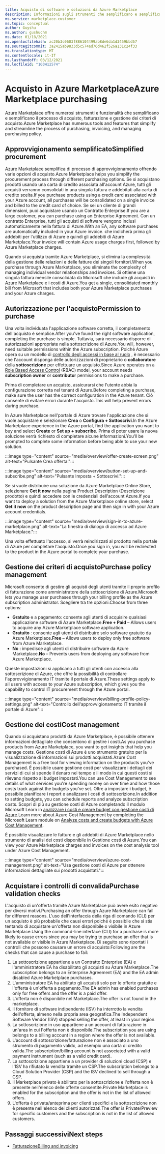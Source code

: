 ```yaml
---
title: Acquisto di software e soluzioni da Azure Marketplace
description: Informazioni sugli strumenti che semplificano e semplificano gli acquisti e la gestione di software in Azure Marketplace.
ms.service: marketplace-customer
ms.topic: conceptual
author: Guyshu
ms.author: gushuchm
ms.date: 01/18/2021
ms.openlocfilehash: ac20b3c0603f886104499ab8de6da1d3459bbd57
ms.sourcegitcommit: 3a2415ab9833d5c574ad76d462f526a131c24f33
ms.translationtype: MT
ms.contentlocale: it-IT
ms.lasthandoff: 03/12/2021
ms.locfileid: "103412574"
---
```

# <a name="azure-marketplace-purchasing"></a><span data-ttu-id="226df-103">Acquisto in Azure Marketplace</span><span class="sxs-lookup"><span data-stu-id="226df-103">Azure Marketplace purchasing</span></span>

<span data-ttu-id="226df-104">Azure Marketplace offre numerosi strumenti e funzionalità che semplificano e semplificano il processo di acquisto, fatturazione e gestione dei criteri di acquisto.</span><span class="sxs-lookup"><span data-stu-id="226df-104">Azure Marketplace has numerous tools and features that simplify and streamline the process of purchasing, invoicing, and managing purchasing policy.</span></span>

## <a name="simplified-procurement"></a><span data-ttu-id="226df-105">Approvvigionamento semplificato</span><span class="sxs-lookup"><span data-stu-id="226df-105">Simplified procurement</span></span>

<span data-ttu-id="226df-106">Azure Marketplace semplifica di processo di approvvigionamento offrendo varie opzioni di acquisto.</span><span class="sxs-lookup"><span data-stu-id="226df-106">Azure Marketplace helps you simplify the procurement process through different purchasing options.</span></span> <span data-ttu-id="226df-107">Se si acquistano prodotti usando una carta di credito associata all'account Azure, tutti gli acquisti verranno consolidati in una singola fattura e addebitati alla carta di credito scelta.</span><span class="sxs-lookup"><span data-stu-id="226df-107">If you purchase products using a credit card associated with your Azure account, all purchases will be consolidated on a single invoice and billed to the credit card of choice.</span></span> <span data-ttu-id="226df-108">Se sei un cliente di grandi dimensioni, puoi acquistare usando un Contratto Enterprise.</span><span class="sxs-lookup"><span data-stu-id="226df-108">If you are a large customer, you can purchase using an Enterprise Agreement.</span></span> <span data-ttu-id="226df-109">Con un contratto Enterprise, tutti gli acquisti di software vengono inclusi automaticamente nella fattura di Azure.</span><span class="sxs-lookup"><span data-stu-id="226df-109">With an EA, any software purchases are automatically included in your Azure invoice.</span></span> <span data-ttu-id="226df-110">che indicherà prima gli addebiti per l'utilizzo di Azure e quindi gli addebiti di Azure Marketplace.</span><span class="sxs-lookup"><span data-stu-id="226df-110">Your invoice will contain Azure usage charges first, followed by Azure Marketplace charges.</span></span>

<span data-ttu-id="226df-111">Quando si acquista tramite Azure Marketplace, si elimina la complessità della gestione delle relazioni e delle fatture dei singoli fornitori.</span><span class="sxs-lookup"><span data-stu-id="226df-111">When you purchase through Azure Marketplace, you eliminate the complexity of managing individual vendor relationships and invoices.</span></span> <span data-ttu-id="226df-112">Si ottiene una singola fattura mensile consolidata da Microsoft che include gli acquisti in Azure Marketplace e i costi di Azure.</span><span class="sxs-lookup"><span data-stu-id="226df-112">You get a single, consolidated monthly bill from Microsoft that includes both your Azure Marketplace purchases and your Azure charges.</span></span>

## <a name="permission-to-purchase"></a><span data-ttu-id="226df-113">Autorizzazione per l'acquisto</span><span class="sxs-lookup"><span data-stu-id="226df-113">Permission to purchase</span></span>

<span data-ttu-id="226df-114">Una volta individuata l'applicazione software corretta, il completamento dell'acquisto è semplice.</span><span class="sxs-lookup"><span data-stu-id="226df-114">After you've found the right software application, completing the purchase is simple.</span></span> <span data-ttu-id="226df-115">Tuttavia, sarà necessario disporre di autorizzazioni appropriate nella sottoscrizione di Azure.</span><span class="sxs-lookup"><span data-stu-id="226df-115">You will, however, need suitable permissions within the Azure subscription.</span></span> <span data-ttu-id="226df-116">Poiché Azure opera su un modello di [controllo degli accessi in base al ruolo](/azure/role-based-access-control/overview) , è necessario che l'account disponga delle autorizzazioni di proprietario o **collaboratore** della **sottoscrizione** per effettuare un acquisto.</span><span class="sxs-lookup"><span data-stu-id="226df-116">Since Azure operates on a [Role Based Access Control](/azure/role-based-access-control/overview) (RBAC) model, your account needs **subscription owner** or **contributor** permissions to make a purchase.</span></span>

<span data-ttu-id="226df-117">Prima di completare un acquisto, assicurarsi che l'utente abbia la configurazione corretta nel tenant di Azure.</span><span class="sxs-lookup"><span data-stu-id="226df-117">Before completing a purchase, make sure the user has the correct configuration in the Azure tenant.</span></span> <span data-ttu-id="226df-118">Ciò consente di evitare errori durante l'acquisto.</span><span class="sxs-lookup"><span data-stu-id="226df-118">This will help prevent errors during purchase.</span></span>

<span data-ttu-id="226df-119">In Azure Marketplace nell'portale di Azure trovare l'applicazione che si vuole acquistare e selezionare **Crea** o **Configura + Sottoscrivi**.</span><span class="sxs-lookup"><span data-stu-id="226df-119">In the Azure Marketplace experience in the Azure portal, find the application you want to buy and select **Create** or **Set up + subscribe**.</span></span> <span data-ttu-id="226df-120">Prima di poter usare la nuova soluzione verrà richiesto di completare alcune informazioni.</span><span class="sxs-lookup"><span data-stu-id="226df-120">You'll be prompted to complete some information before being able to use your new solution.</span></span>

:::image type="content" source="media/overview/offer-create-screen.png" alt-text="Pulsante Crea offerta.":::

:::image type="content" source="media/overview/button-set-up-and-subscribe.png" alt-text="Pulsante Imposta + Sottoscrivi.":::

<span data-ttu-id="226df-123">Se si vuole distribuire una soluzione da Azure Marketplace Online Store, selezionare **Get it now** nella pagina Product Description (Descrizione prodotto) e quindi accedere con le credenziali dell'account Azure.</span><span class="sxs-lookup"><span data-stu-id="226df-123">If you want to deploy a solution from the Azure Marketplace online store, select **Get it now** on the product description page and then sign in with your Azure account credentials.</span></span>

:::image type="content" source="media/overview/sign-in-to-azure-marketplace.png" alt-text="La finestra di dialogo di accesso ad Azure Marketplace.":::

<span data-ttu-id="226df-125">Una volta effettuato l'accesso, si verrà reindirizzati al prodotto nella portale di Azure per completare l'acquisto.</span><span class="sxs-lookup"><span data-stu-id="226df-125">Once you sign in, you will be redirected to the product in the Azure portal to complete your purchase.</span></span>

## <a name="purchase-policy-management"></a><span data-ttu-id="226df-126">Gestione dei criteri di acquisto</span><span class="sxs-lookup"><span data-stu-id="226df-126">Purchase policy management</span></span>

<span data-ttu-id="226df-127">Microsoft consente di gestire gli acquisti degli utenti tramite il proprio profilo di fatturazione come amministratore della sottoscrizione di Azure.</span><span class="sxs-lookup"><span data-stu-id="226df-127">Microsoft lets you manage user purchases through your billing profile as the Azure subscription administrator.</span></span> <span data-ttu-id="226df-128">Scegliere tra tre opzioni:</span><span class="sxs-lookup"><span data-stu-id="226df-128">Choose from three options:</span></span>

- <span data-ttu-id="226df-129">**Gratuito** e a pagamento: consente agli utenti di acquisire qualsiasi applicazione software di Azure Marketplace.</span><span class="sxs-lookup"><span data-stu-id="226df-129">**Free + Paid** – Allows users to acquire any Azure Marketplace software application.</span></span>
- <span data-ttu-id="226df-130">**Gratuito** : consente agli utenti di distribuire solo software gratuito da Azure Marketplace.</span><span class="sxs-lookup"><span data-stu-id="226df-130">**Free** – Allows users to deploy only free software from Azure Marketplace.</span></span>
- <span data-ttu-id="226df-131">**No** : impedisce agli utenti di distribuire software da Azure Marketplace.</span><span class="sxs-lookup"><span data-stu-id="226df-131">**No** – Prevents users from deploying any software from Azure Marketplace.</span></span>

<span data-ttu-id="226df-132">Queste impostazioni si applicano a tutti gli utenti con accesso alla sottoscrizione di Azure, che offre la possibilità di controllare l'approvvigionamento IT tramite il portale di Azure.</span><span class="sxs-lookup"><span data-stu-id="226df-132">These settings apply to all users with access to your Azure subscription, which gives you the capability to control IT procurement through the Azure portal.</span></span>

:::image type="content" source="media/overview/billing-profile-policy-settings.png" alt-text="Controllo dell'approvvigionamento IT tramite il portale di Azure":::

## <a name="cost-management"></a><span data-ttu-id="226df-134">Gestione dei costi</span><span class="sxs-lookup"><span data-stu-id="226df-134">Cost management</span></span>

<span data-ttu-id="226df-135">Quando si acquistano prodotti da Azure Marketplace, è possibile ottenere informazioni dettagliate che consentono di gestire i costi.</span><span class="sxs-lookup"><span data-stu-id="226df-135">As you purchase products from Azure Marketplace, you want to get insights that help you manage costs.</span></span> <span data-ttu-id="226df-136">Gestione costi di Azure è uno strumento gratuito per la visualizzazione di informazioni sui prodotti acquistati.</span><span class="sxs-lookup"><span data-stu-id="226df-136">Azure Cost Management is a free tool for viewing information on the products you've purchased.</span></span> <span data-ttu-id="226df-137">È possibile usare gestione costi per visualizzare i dettagli dei servizi di cui si spende il denaro nel tempo e il modo in cui questi costi si rilevano rispetto ai budget impostati.</span><span class="sxs-lookup"><span data-stu-id="226df-137">You can use Cost Management to see details of what services you're spending money on over time and how those costs track against the budgets you've set.</span></span> <span data-ttu-id="226df-138">Oltre a impostare i budget, è possibile pianificare i report e analizzare i costi di sottoscrizione.</span><span class="sxs-lookup"><span data-stu-id="226df-138">In addition to setting budgets, you can schedule reports and analyze subscription costs.</span></span> <span data-ttu-id="226df-139">Scopri di più su gestione costi di Azure completando il modulo Microsoft Learn in [analizzare i costi e creare budget con gestione costi di Azure](/learn/modules/analyze-costs-create-budgets-azure-cost-management/).</span><span class="sxs-lookup"><span data-stu-id="226df-139">Learn more about Azure Cost Management by completing the Microsoft Learn module on [Analyze costs and create budgets with Azure Cost Management](/learn/modules/analyze-costs-create-budgets-azure-cost-management/).</span></span>

<span data-ttu-id="226df-140">È possibile visualizzare le fatture e gli addebiti di Azure Marketplace nello strumento di analisi dei costi disponibile in Gestione costi di Azure.</span><span class="sxs-lookup"><span data-stu-id="226df-140">You can view your Azure Marketplace charges and invoices on the cost analysis tool under Azure Cost Management.</span></span>

:::image type="content" source="media/overview/azure-cost-management.png" alt-text="Usa gestione costi di Azure per ottenere informazioni dettagliate sui prodotti acquistati.":::

## <a name="purchase-validation-checks"></a><span data-ttu-id="226df-142">Acquistare i controlli di convalida</span><span class="sxs-lookup"><span data-stu-id="226df-142">Purchase validation checks</span></span>

<span data-ttu-id="226df-143">L'acquisto di un'offerta tramite Azure Marketplace può avere esito negativo per diversi motivi.</span><span class="sxs-lookup"><span data-stu-id="226df-143">Purchasing an offer through Azure Marketplace can fail for different reasons.</span></span> <span data-ttu-id="226df-144">L'uso dell'interfaccia della riga di comando (CLI) per un acquisto è più probabile che causi errori poiché è possibile che si stia tentando di acquistare un'offerta non disponibile o visibile in Azure Marketplace.</span><span class="sxs-lookup"><span data-stu-id="226df-144">Using the command-line interface (CLI) for a purchase is more likely to cause errors since you may be trying to purchase an offer that is not available or visible in Azure Marketplace.</span></span> <span data-ttu-id="226df-145">Di seguito sono riportati i controlli che possono causare un errore di acquisto:</span><span class="sxs-lookup"><span data-stu-id="226df-145">Following are the checks that can cause a purchase to fail:</span></span>

1. <span data-ttu-id="226df-146">La sottoscrizione appartiene a un Contratto Enterprise (EA) e l'amministratore EA ha disabilitato gli acquisti su Azure Marketplace.</span><span class="sxs-lookup"><span data-stu-id="226df-146">The subscription belongs to an Enterprise Agreement (EA) and the EA admin disabled Azure Marketplace purchases.</span></span>
1. <span data-ttu-id="226df-147">L'amministratore EA ha abilitato gli acquisti solo per le offerte gratuite e l'offerta è un'offerta a pagamento.</span><span class="sxs-lookup"><span data-stu-id="226df-147">The EA admin has enabled purchases only for free offers and the offer is a paid offer.</span></span>
1. <span data-ttu-id="226df-148">L'offerta non è disponibile nel Marketplace.</span><span class="sxs-lookup"><span data-stu-id="226df-148">The offer is not found in the marketplace.</span></span>
1. <span data-ttu-id="226df-149">Il fornitore di software indipendente (ISV) ha interrotto la vendita dell'offerta, almeno nella propria area geografica.</span><span class="sxs-lookup"><span data-stu-id="226df-149">The Independent Software Vendor (ISV) stopped selling the offer, at least in your region.</span></span>
1. <span data-ttu-id="226df-150">La sottoscrizione in uso appartiene a un account di fatturazione in un'area in cui l'offerta non è disponibile.</span><span class="sxs-lookup"><span data-stu-id="226df-150">The subscription you are using belongs to a billing account in a region where the offer is not available.</span></span>
1. <span data-ttu-id="226df-151">L'account di sottoscrizione/fatturazione non è associato a uno strumento di pagamento valido, ad esempio una carta di credito valida.</span><span class="sxs-lookup"><span data-stu-id="226df-151">The subscription/billing account is not associated with a valid payment instrument (such as a valid credit card).</span></span>
1. <span data-ttu-id="226df-152">La sottoscrizione appartiene a un provider di soluzioni cloud (CSP) e l'ISV ha rifiutato la vendita tramite un CSP.</span><span class="sxs-lookup"><span data-stu-id="226df-152">The subscription belongs to a Cloud Solution Provider (CSP) and the ISV declined to sell through a CSP.</span></span>
1. <span data-ttu-id="226df-153">Il Marketplace privato è abilitato per la sottoscrizione e l'offerta non è presente nell'elenco delle offerte consentite.</span><span class="sxs-lookup"><span data-stu-id="226df-153">Private Marketplace is enabled for the subscription and the offer is not in the list of allowed offers.</span></span>
1. <span data-ttu-id="226df-154">L'offerta è privata/anteprima per clienti specifici e la sottoscrizione non è presente nell'elenco dei clienti autorizzati.</span><span class="sxs-lookup"><span data-stu-id="226df-154">The offer is Private/Preview for specific customers and the subscription is not in the list of allowed customers.</span></span>

## <a name="next-steps"></a><span data-ttu-id="226df-155">Passaggi successivi</span><span class="sxs-lookup"><span data-stu-id="226df-155">Next steps</span></span>

- [<span data-ttu-id="226df-156">Fatturazione</span><span class="sxs-lookup"><span data-stu-id="226df-156">Billing and invoicing</span></span>](billing-invoicing.md)